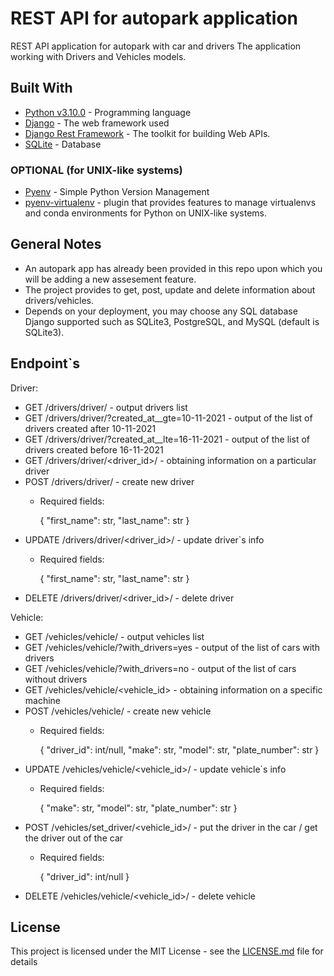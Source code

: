 
# REST API for autopark application

REST API application for autopark with car and drivers 
The application working with Drivers and Vehicles models.

## Built With
* [Python v3.10.0](https://www.python.org/) - Programming language
* [Django](https://www.djangoproject.com/) - The web framework used
* [Django Rest Framework](https://www.django-rest-framework.org/) - The toolkit for building Web APIs.
* [SQLite](https://sqlite.org/index.html) - Database 
### OPTIONAL (for UNIX-like systems)
* [Pyenv](https://github.com/pyenv/pyenv) - Simple Python Version Management
* [pyenv-virtualenv](https://github.com/pyenv/pyenv-virtualenv) - plugin that provides features to manage virtualenvs and conda environments for Python on UNIX-like systems.

## General Notes
+ An autopark app has already been provided in this repo upon which you will be adding a new assesement feature.
+ The project provides to get, post, update and delete information about drivers/vehicles. 
+ Depends on your deployment, you may choose any SQL database Django supported such as SQLite3, PostgreSQL, and MySQL (default is SQLite3).


## Endpoint`s

Driver:
+ GET /drivers/driver/ - output drivers list
+ GET /drivers/driver/?created_at__gte=10-11-2021 - output of the list of drivers created after 10-11-2021
+ GET /drivers/driver/?created_at__lte=16-11-2021 - output of the list of drivers created before 16-11-2021
+ GET /drivers/driver/<driver_id>/ - obtaining information on a particular driver
+ POST /drivers/driver/ - create new driver
  + Required fields:
  

    {
        "first_name": str,
        "last_name": str
    }
+ UPDATE /drivers/driver/<driver_id>/ - update driver`s info
  + Required fields:
  

    {
        "first_name": str,
        "last_name": str
    }
+ DELETE /drivers/driver/<driver_id>/ - delete driver

Vehicle:
+ GET /vehicles/vehicle/ - output vehicles list
+ GET /vehicles/vehicle/?with_drivers=yes - output of the list of cars with drivers
+ GET /vehicles/vehicle/?with_drivers=no - output of the list of cars without drivers
+ GET /vehicles/vehicle/<vehicle_id> - obtaining information on a specific machine
+ POST /vehicles/vehicle/ - create new vehicle
  + Required fields:
  

    {
        "driver_id": int/null,
        "make": str,
        "model": str,
        "plate_number": str
    }
+ UPDATE /vehicles/vehicle/<vehicle_id>/ - update vehicle`s info 
  + Required fields:
  

    {
        "make": str,
        "model": str,
        "plate_number": str 
    }
+ POST /vehicles/set_driver/<vehicle_id>/ - put the driver in the car / get the driver out of the car
  + Required fields:
  

    {
        "driver_id": int/null
    }
+ DELETE /vehicles/vehicle/<vehicle_id>/ - delete vehicle

## License
This project is licensed under the MIT License - see the [LICENSE.md](LICENSE) file for details